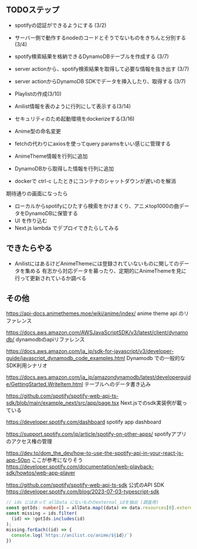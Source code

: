 ## TODOステップ
- spotifyの認証ができるようにする (3/2)
- サーバー側で動作するnodeのコードとそうでないものをきちんと分別する (3/4)
- spotify検索結果を格納できるDynamoDBテーブルを作成する (3/7)
- server actionから、spotify検索結果を取得して必要な情報を抜き出す (3/7)
- server actionからDynamoDB SDKでデータを挿入したり、取得する (3/7)
- Playlistの作成(3/10)
- Anilist情報を表のように行列にして表示する(3/14)
- セキュリティのため起動環境をdockerizeする(3/16)
- Anime型の命名変更
- fetchの代わりにaxiosを使ってquery paramsをいい感じに管理する

- AnimeTheme情報を行列に追加
- DynamoDBから取得した情報を行列に追加
- dockerで ctrl-c したときにコンテナのシャットダウンが遅いのを解消

期待通りの画面になったら
- ローカルからspotifyにひたすら検索をかけまくり、アニメtop1000の曲データをDynamoDBに保管する
- UI を作り込む
- Next.js lambda でデプロイできたらしてみる

## できたらやる
- AnilistにはあるけどAnimeThemeには登録されていないものに関してのデータを集める
有志から対応データを募ったり、定期的にAnimeThemeを見に行って更新されているか調べる

## その他
https://api-docs.animethemes.moe/wiki/anime/index/
anime theme api のリファレンス

https://docs.aws.amazon.com/AWSJavaScriptSDK/v3/latest/client/dynamodb/
dynamodbのapiリファレンス

https://docs.aws.amazon.com/ja_jp/sdk-for-javascript/v3/developer-guide/javascript_dynamodb_code_examples.html
Dynamodb での一般的なSDK利用シナリオ

https://docs.aws.amazon.com/ja_jp/amazondynamodb/latest/developerguide/GettingStarted.WriteItem.html
テーブルへのデータ書き込み

https://github.com/spotify/spotify-web-api-ts-sdk/blob/main/example_next/src/app/page.tsx
Next.jsでのsdk実装例が載っている

https://developer.spotify.com/dashboard
spotify app dashboard

https://support.spotify.com/jp/article/spotify-on-other-apps/
spotifyアプリのアクセス権の管理

https://dev.to/dom_the_dev/how-to-use-the-spotify-api-in-your-react-js-app-50pn
ここが参考になりそう
https://developer.spotify.com/documentation/web-playback-sdk/howtos/web-app-player

https://github.com/spotify/spotify-web-api-ts-sdk
公式のAPI SDK
https://developer.spotify.com/blog/2023-07-03-typescript-sdk

```typescript
// ids にはあって allData にないもののexternal_idを抽出 (調査用)
const gotIds: number[] = allData.map((data) => data.resources[0].external_id);
const missing = ids.filter(
  (id) => !gotIds.includes(id)
);
missing.forEach((id) => {
  console.log(`https://anilist.co/anime/${id}/`)
})
```
